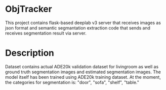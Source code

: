 # ObjTracker
This project contains flask-based deeplab v3 server that receives images as json format and semantic segmantation extraction code that sends and receives segmentation result via server.

# Description
Dataset contains actual ADE20k validation dataset for livingroom as well as ground truth segmentation images and estimated segmentation images. The model itself has been trained using ADE20k training dataset. At the moment, the categories for segmentation is: "door", "sofa", "shelf", "table."
